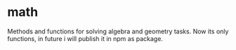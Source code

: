 # math
Methods and functions for solving algebra and geometry tasks.
Now its only functions, in future i will publish it in npm as package.
